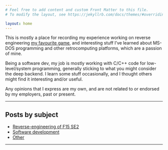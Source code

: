 ```yaml
---
# Feel free to add content and custom Front Matter to this file.
# To modify the layout, see https://jekyllrb.com/docs/themes/#overriding-theme-defaults

layout: home
---
```


This is mostly a place for recording my experience working on reverse engineering [my favourite game](https://en.wikipedia.org/wiki/F-15_Strike_Eagle_II), and interesting stuff I’ve learned about MS-DOS programming and other retrocomputing platforms, which are a passion of mine.

Being a software dev, my job is mostly working with C/C++ code for low-level/system programming, generally sticking to what you might consider the deep backend. I learn some stuff occasionally, and I thought others might find it interesting and/or useful.

Any opinions that I express are my own, and are not related to or endorsed by my employers, past or present.

---

## Posts by subject
<ul class="mycat-list">
<li><a class="mypost-link" href="/category/f15-se2">Reverse-engineering of F15 SE2</a></li>
<li><a class="mypost-link" href="/category/sw-eng">Software development</a></li>
<li><a class="mypost-link" href="/category/other">Other</a></li>
</ul>

---
